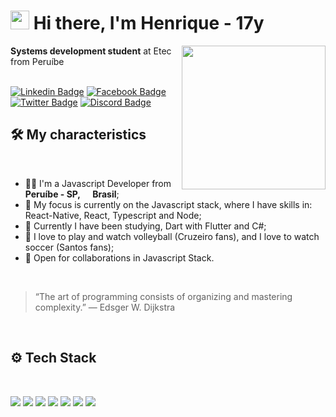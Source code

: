 <h1><img src="https://emojis.slackmojis.com/emojis/images/1570211625/6611/wave-animated.gif?1570211625" width="30"/> Hi there, I'm Henrique - 17y </h1>
<img align='right' src="https://media.giphy.com/media/M9gbBd9nbDrOTu1Mqx/giphy.gif" width="230">

**Systems development student** at Etec from Peruíbe
<br><br>

[![Linkedin Badge](https://img.shields.io/badge/-LinkedIn-0e76a8?style=flat&logo=Linkedin&logoColor=white)](https://www.linkedin.com/in/henrique-martins-5b2bb71a5/)
[![Facebook Badge](https://img.shields.io/badge/Facebook-1877F2?style=flat&logo=facebook&logoColor=white)](https://www.facebook.com/profile.php?id=100004602799158)
[![Twitter Badge](https://img.shields.io/badge/-Twitter-00acee?style=flat&logo=Twitter&logoColor=white)](https://twitter.com/hmartiinss_)
[![Discord Badge](https://img.shields.io/badge/Discord-7289DA?style=flat&logo=discord&logoColor=white)](https://henriquinhodosgame#0633)


## 🛠 My characteristics

<br>
<ul>
  <li>🧑‍💻 I'm a Javascript Developer from <b>Peruíbe - SP, <img src="https://image.flaticon.com/icons/svg/197/197386.svg" width="13"/> Brasil</b>;</li>
  <li>💾 My focus is currently on the Javascript stack, where I have skills in: React-Native, React, Typescript and Node;</li>
  <li>📖 Currently I have been studying, Dart with Flutter and C#;</li>
  <li>🥰 I love to play and watch volleyball (Cruzeiro fans), and I love to watch soccer (Santos fans);</li>
  <li>🤝 Open for collaborations in Javascript Stack.</li>
</ul>
<br>

> “The art of programming consists of organizing and mastering complexity.”
― Edsger W. Dijkstra

<br>

## ⚙️ Tech Stack

<br>
<p>
  <img src="https://img.shields.io/badge/TypeScript-007ACC?style=for-the-badge&logo=typescript&logoColor=white"/>
  <img src="https://img.shields.io/badge/javascript%20-%23323330.svg?&style=for-the-badge&logo=javascript&logoColor=%23F7DF1E"/>
  <img src="https://img.shields.io/badge/node.js%20-%2343853D.svg?&style=for-the-badge&logo=node.js&logoColor=white"/>
  <img src="https://img.shields.io/badge/react%20-%2320232a.svg?&style=for-the-badge&logo=react&logoColor=%2361DAFB"/>
  <img src="https://img.shields.io/badge/react_native%20-%2320232a.svg?&style=for-the-badge&logo=react&logoColor=%2361DAFB"/>
  <img src="https://img.shields.io/badge/github%20-%23121011.svg?&style=for-the-badge&logo=github&logoColor=white"/>
  <img src="https://img.shields.io/badge/MySQL-00000F?style=for-the-badge&logo=mysql&logoColor=white"/>
</p>
<br>
